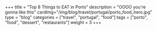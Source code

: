 +++
title = "Top 8 Things to EAT in Porto"
description = "OOOO you're gonna like this"
cardImg="/img/blog/travel/portugal/porto_food_hero.jpg"
type = "blog"
categories = ["travel", "portugal", "food"]
tags = ["porto", "food", "dessert", "restaurants"]
weight = 3
+++